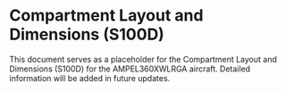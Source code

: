 # Compartment Layout and Dimensions (S100D)

This document serves as a placeholder for the Compartment Layout and Dimensions (S100D) for the AMPEL360XWLRGA aircraft. Detailed information will be added in future updates.
